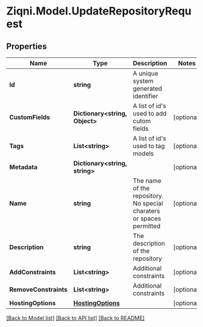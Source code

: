 
# Ziqni.Model.UpdateRepositoryRequest

## Properties

Name | Type | Description | Notes
------------ | ------------- | ------------- | -------------
**Id** | **string** | A unique system generated identifier | 
**CustomFields** | **Dictionary&lt;string, Object&gt;** | A list of id&#39;s used to add cutom fields | [optional] 
**Tags** | **List&lt;string&gt;** | A list of id&#39;s used to tag models | [optional] 
**Metadata** | **Dictionary&lt;string, string&gt;** |  | [optional] 
**Name** | **string** | The name of the repository. No special charaters or spaces permitted | [optional] 
**Description** | **string** | The description of the repository | [optional] 
**AddConstraints** | **List&lt;string&gt;** | Additional constraints | [optional] 
**RemoveConstraints** | **List&lt;string&gt;** | Additional constraints | [optional] 
**HostingOptions** | [**HostingOptions**](HostingOptions.md) |  | [optional] 

[[Back to Model list]](../README.md#documentation-for-models)
[[Back to API list]](../README.md#documentation-for-api-endpoints)
[[Back to README]](../README.md)


